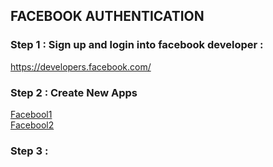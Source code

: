 ## FACEBOOK AUTHENTICATION


### Step 1 : Sign up and login into facebook developer : <br>
https://developers.facebook.com/
  
### Step 2 : Create New Apps <br>
[Facebool1](https://github.com/KevinChngJY/IntelligentReservationSystem/blob/main/Images/facebook1.png) <br>
[Facebool2](https://github.com/KevinChngJY/IntelligentReservationSystem/blob/main/Images/facebook2.png) <br>

### Step 3 : 


